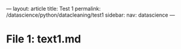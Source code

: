 —
layout: article
title: Test 1
permalink: /datascience/python/datacleaning/test1
sidebar:
  nav: datascience
—


# File 1: text1.md


